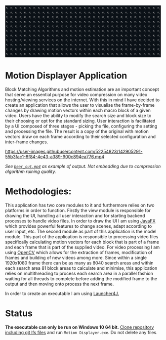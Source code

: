 ![Banner Image](documentation_sources/banner.png)

# Motion Displayer Application

Block Matching Algorithms and motion estimation are an important concept that serve an essential purpose for video compression on many video hosting/viewing services on the internet. With this in mind I have decided to create an application that allows the user to visualise the frame-by-frame changes by drawing motion vectors within each macro block of a given video. Users have the ability to modify the search size and block size to their choosing or opt for the standard sizing. User interaction is facilitated by a UI composed of three stages - picking the file, configuring the setting and processing the file. The result is a copy of the original with motion vectors draw on each frame according to their selected configuration and inter-frame changes.  

https://user-images.githubusercontent.com/52254823/142905291-55b3fac1-8f84-4e43-a389-900c894ea776.mp4

*See [`bear_out.mp4`](documentation_sources/bear_out.mp4) as example of output. Not embedding due to compression algorithm ruining quality.*

# Methodologies:

This application has two core modules to it and furthermore relies on two platforms in order to function. Firstly the view module is responsible for drawing the UI, handling all user interaction and for starting backend processes to handle video files. In order to draw the UI I am using [JavaFX](https://openjfx.io/) which provides powerful features to change scenes, adapt according to user input, etc. The second module as part of this application is the model module. This part of the application is responsible to processing video files specifically calculating motion vectors for each block that is part of a frame and each frame that is part of the supplied video. For video processing I am using [OpenCV](https://opencv.org/) which allows for the extraction of frames, modification of frames and building of new videos among more. Since within a single 1920x1080 frame there can be as many as 8040 search areas and within each search area 81 block areas to calculate and minimise, this application relies on multithreading to process each search area in a parallel fashion waiting for all threads to complete before adding the modified frame to the output and then moving onto process the next frame. 

In order to create an executable I am using [Launcher4J.](http://launch4j.sourceforge.net/)

# Status

**The executable can only be run on Windows 10 64 bit.** [Clone repository including git lfs files](JRE_DOWNLOAD.md) and run `Motion Displayer.exe`. Do not delete any files.
